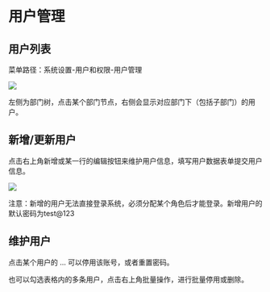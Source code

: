 # 用户管理
## 用户列表

菜单路径：系统设置-用户和权限-用户管理

![](https://tcs-devops.aliyuncs.com/storage/11348758de4df637bae8a8eceb6af1bf9d4d?Signature=eyJhbGciOiJIUzI1NiIsInR5cCI6IkpXVCJ9.eyJBcHBJRCI6IjVlNzQ4MmQ2MjE1MjJiZDVjN2Y5YjMzNSIsIl9hcHBJZCI6IjVlNzQ4MmQ2MjE1MjJiZDVjN2Y5YjMzNSIsIl9vcmdhbml6YXRpb25JZCI6IiIsImV4cCI6MTcxODA5NjAyMywiaWF0IjoxNzE3NDkxMjIzLCJyZXNvdXJjZSI6Ii9zdG9yYWdlLzExMzQ4NzU4ZGU0ZGY2MzdiYWU4YThlY2ViNmFmMWJmOWQ0ZCJ9.FUfHJRIH_O6CjHE01JP_aaHPN1KtK1CZ7lKkjOsjM30&download=image.png "")

左侧为部门树，点击某个部门节点，右侧会显示对应部门下（包括子部门）的用户。

## 新增/更新用户

点击右上角新增或某一行的编辑按钮来维护用户信息，填写用户数据表单提交用户信息。

![](https://tcs-devops.aliyuncs.com/storage/11342a88e87c5a3c4a385dac43b20e88f341?Signature=eyJhbGciOiJIUzI1NiIsInR5cCI6IkpXVCJ9.eyJBcHBJRCI6IjVlNzQ4MmQ2MjE1MjJiZDVjN2Y5YjMzNSIsIl9hcHBJZCI6IjVlNzQ4MmQ2MjE1MjJiZDVjN2Y5YjMzNSIsIl9vcmdhbml6YXRpb25JZCI6IiIsImV4cCI6MTcxODA5NjAyMywiaWF0IjoxNzE3NDkxMjIzLCJyZXNvdXJjZSI6Ii9zdG9yYWdlLzExMzQyYTg4ZTg3YzVhM2M0YTM4NWRhYzQzYjIwZTg4ZjM0MSJ9.LsGRhUWWyC9LRo3Yqpm8Qt-0GomZqP2v1RBQqdMLkg8&download=image.png "")

注意：新增的用户无法直接登录系统，必须分配某个角色后才能登录。新增用户的默认密码为test@123

## 维护用户

点击某个用户的 ... 可以停用该账号，或者重置密码。

也可以勾选表格内的多条用户，点击右上角批量操作，进行批量停用或删除。

